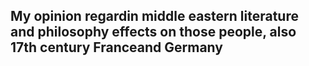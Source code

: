 ## My opinion regardin middle eastern literature and philosophy effects on those people, also 17th century Franceand Germany
